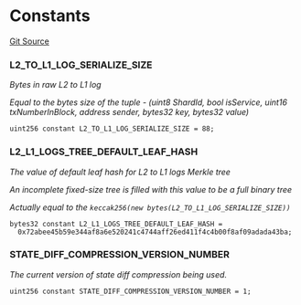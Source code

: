 # Constants
[Git Source](https://github.com/matter-labs/zksync-contracts/blob/c6e73735b89a4b474234f6471e326125c9069f15/contracts/system-contracts/interfaces/IL1Messenger.sol)

### L2_TO_L1_LOG_SERIALIZE_SIZE
*Bytes in raw L2 to L1 log*

*Equal to the bytes size of the tuple - (uint8 ShardId, bool isService, uint16 txNumberInBlock, address sender, bytes32 key, bytes32 value)*


```solidity
uint256 constant L2_TO_L1_LOG_SERIALIZE_SIZE = 88;
```

### L2_L1_LOGS_TREE_DEFAULT_LEAF_HASH
*The value of default leaf hash for L2 to L1 logs Merkle tree*

*An incomplete fixed-size tree is filled with this value to be a full binary tree*

*Actually equal to the `keccak256(new bytes(L2_TO_L1_LOG_SERIALIZE_SIZE))`*


```solidity
bytes32 constant L2_L1_LOGS_TREE_DEFAULT_LEAF_HASH =
  0x72abee45b59e344af8a6e520241c4744aff26ed411f4c4b00f8af09adada43ba;
```

### STATE_DIFF_COMPRESSION_VERSION_NUMBER
*The current version of state diff compression being used.*


```solidity
uint256 constant STATE_DIFF_COMPRESSION_VERSION_NUMBER = 1;
```

